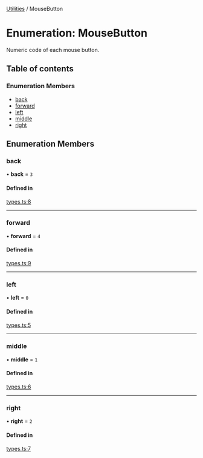 [Utilities](../README.md) / MouseButton

# Enumeration: MouseButton

Numeric code of each mouse button.

## Table of contents

### Enumeration Members

- [back](MouseButton.md#back)
- [forward](MouseButton.md#forward)
- [left](MouseButton.md#left)
- [middle](MouseButton.md#middle)
- [right](MouseButton.md#right)

## Enumeration Members

### back

• **back** = ``3``

#### Defined in

[types.ts:8](https://github.com/noobiept/utilities/blob/1ba3532/source/types.ts#L8)

___

### forward

• **forward** = ``4``

#### Defined in

[types.ts:9](https://github.com/noobiept/utilities/blob/1ba3532/source/types.ts#L9)

___

### left

• **left** = ``0``

#### Defined in

[types.ts:5](https://github.com/noobiept/utilities/blob/1ba3532/source/types.ts#L5)

___

### middle

• **middle** = ``1``

#### Defined in

[types.ts:6](https://github.com/noobiept/utilities/blob/1ba3532/source/types.ts#L6)

___

### right

• **right** = ``2``

#### Defined in

[types.ts:7](https://github.com/noobiept/utilities/blob/1ba3532/source/types.ts#L7)
